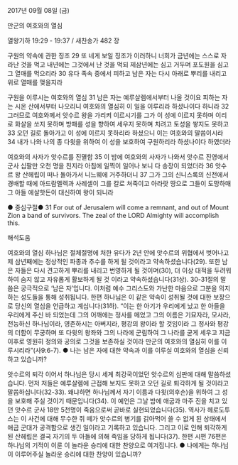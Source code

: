 2017년 09월 08일 (금)

만군의 여호와의 열심



열왕기하 19:29 - 19:37 / 새찬송가 482 장


구원의 약속에 관한 징조
29 또 네게 보일 징조가 이러하니 너희가 금년에는 스스로 자라난 것을 먹고 내년에는 그것에서 난 것을 먹되 제삼년에는 심고 거두며 포도원을 심고 그 열매를 먹으리라 30 유다 족속 중에서 피하고 남은 자는 다시 아래로 뿌리를 내리고 위로 열매를 맺을지라

구원을 이루시는 여호와의 열심
31 남은 자는 예루살렘에서부터 나올 것이요 피하는 자는 시온 산에서부터 나오리니 여호와의 열심히 이 일을 이루리라 하셨나이다 하니라 32 그러므로 여호와께서 앗수르 왕을 가리켜 이르시기를 그가 이 성에 이르지 못하며 이리로 화살을 쏘지 못하며 방패를 성을 향하여 세우지 못하며 치려고 토성을 쌓지도 못하고 33 오던 길로 돌아가고 이 성에 이르지 못하리라 하셨으니 이는 여호와의 말씀이시라 34 내가 나와 나의 종 다윗을 위하여 이 성을 보호하여 구원하리라 하셨나이다 하였더라

여호와의 사자가 앗수르를 진멸함
35 이 밤에 여호와의 사자가 나와서 앗수르 진영에서 군사 십팔만 오천 명을 친지라 아침에 일찍이 일어나 보니 다 송장이 되었더라 36 앗수르 왕 산헤립이 떠나 돌아가서 니느웨에 거주하더니 37 그가 그의 신니스록의 신전에서 경배할 때에 아드람멜렉과 사례셀이 그를 칼로 쳐죽이고 아라랏 땅으로 그들이 도망하매 그 아들 에살핫돈이 대신하여 왕이 되니라

● 중심구절● 31 For out of Jerusalem will come a remnant, and out of Mount Zion a band of survivors. The zeal of the LORD Almighty will accomplish this.

해석도움





여호와의 열심
하나님은 절체절명에 처한 유다가 2년 안에 앗수르의 위협에서 벗어나고 제 삼년째에는 정상적인 파종과 추수를 하게 될 것이라고 약속하셨습니다(29). 또한 남은 자들은 다시 견고하게 뿌리를 내리고 번영하게 될 것이며(30), 더 이상 대적을 두려워하여 숨지 않고 자유롭게 활보하게 될 것 이라고 약속하셨습니다(31상). 30-31절의 말씀은 궁극적으로 ‘남은 자’입니다. 이처럼 예수 그리스도와 가난한 마음으로 그분을 의지하는 성도들을 통해 성취됩니다. 한편 하나님은 이 같은 약속이 성취될 것에 대한 보장으로 당신의 열심을 언급하고 계십니다(31하). “이는 한 아기가 우리에게 났고 한 아들을 우리에게 주신 바 되었는데 그의 어깨에는 정사를 메었고 그의 이름은 기묘자라, 모사라, 전능하신 하나님이라, 영존하시는 아버지라, 평강의 왕이라 할 것임이라 그 정사와 평강의 더함이 무궁하며 또 다윗의 왕좌와 그의 나라에 군림하여 그 나라를 굳게 세우고 지금 이후로 영원히 정의와 공의로 그것을 보존하실 것이라 만군의 여호와의 열심히 이를 이루시리라”(사9:6-7).
● 나는 남은 자에 대한 약속과 이를 이루실 여호와의 열심을 신뢰하고 있습니까?

앗수르의 퇴각
이어서 하나님은 당시 세계 최강국이었던 앗수르의 심판에 대해 말씀하셨습니다.
먼저 저들은 예루살렘에 근접해 보지도 못하고 오던 길로 퇴각하게 될 것이라고 말씀하십니다(32-33). 왜냐하면 하나님께서 자기 이름과 다윗(의후손)을 위하여 그 성을 보호해 주실 것이기 때문입니다(34). 이 예언은 그날 밤에 애굽과 마주 진을 치고 있던 앗수르 군사 18만 5천명이 죽음으로써 곧바로 실현되었습니다(35). 역사가 헤로도투스는 이 사건에 대해 무수한 쥐 떼가 앗수르의 병기를 갉아먹어 쓸 수 없게 된 상태에서 애굽 군대가 공격함으로 생긴 일이라고 기록하고 있습니다. 그리고 이로 인해 퇴각하게 된 산헤립은 결국 자기의 두 아들에 의해 죽임을 당하게 됩니다(37). 한편 시편 76편은 하나님의 기적이 이룬 이 놀라운 승리에 대한 찬양으로 여겨집니다.
● 나에게는 하나님이 이루어주실 놀라운 승리에 대한 찬양이 있습니까?
